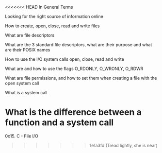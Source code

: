 <<<<<<< HEAD
In General Terms

Looking for the right source of information online

How to create, open, close, read and write files

What are file descriptors

What are the 3 standard file descriptors, what are their purpose and what are their POSIX names

How to use the I/O system calls open, close, read and write

What are and how to use the flags O_RDONLY, O_WRONLY, O_RDWR

What are file permissions, and how to set them when creating a file with the open system call

What is a system call

What is the difference between a function and a system call
=======
0x15. C - File I/O
>>>>>>> 1e1a3fd (Tread lightly, she is near)
